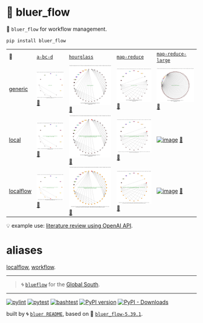 # 📜 bluer_flow

📜 `bluer_flow` for workflow management.

```bash
pip install bluer_flow
```

|   |   |   |   |   |
| --- | --- | --- | --- | --- |
| 📜 | [`a-bc-d`](./patterns/a-bc-d.dot) | [`hourglass`](./patterns/hourglass.dot) | [`map-reduce`](./patterns/map-reduce.dot) | [`map-reduce-large`](./patterns/map-reduce-large.dot) |
| [generic](./runners/generic.py) | [![image](https://github.com/kamangir/assets/blob/main/bluer_flow-generic-a-bc-d/workflow.gif?raw=true&random=kif9mtt3xw6o5afv)](https://github.com/kamangir/assets/blob/main/bluer_flow-generic-a-bc-d/workflow.gif?raw=true&random=kif9mtt3xw6o5afv) [🔗](https://github.com/kamangir/assets/blob/main/bluer_flow-generic-a-bc-d/workflow.gif?raw=true&random=kif9mtt3xw6o5afv) | [![image](https://github.com/kamangir/assets/blob/main/bluer_flow-generic-hourglass/workflow.gif?raw=true&random=d852hfrhlt795u6t)](https://github.com/kamangir/assets/blob/main/bluer_flow-generic-hourglass/workflow.gif?raw=true&random=d852hfrhlt795u6t) [🔗](https://github.com/kamangir/assets/blob/main/bluer_flow-generic-hourglass/workflow.gif?raw=true&random=d852hfrhlt795u6t) | [![image](https://github.com/kamangir/assets/blob/main/bluer_flow-generic-map-reduce/workflow.gif?raw=true&random=b5uq7tn5870d9fta)](https://github.com/kamangir/assets/blob/main/bluer_flow-generic-map-reduce/workflow.gif?raw=true&random=b5uq7tn5870d9fta) [🔗](https://github.com/kamangir/assets/blob/main/bluer_flow-generic-map-reduce/workflow.gif?raw=true&random=b5uq7tn5870d9fta) | [![image](https://github.com/kamangir/assets/blob/main/bluer_flow-generic-map-reduce-large/workflow.gif?raw=true&random=9oq99hsfcstfbr3q)](https://github.com/kamangir/assets/blob/main/bluer_flow-generic-map-reduce-large/workflow.gif?raw=true&random=9oq99hsfcstfbr3q) [🔗](https://github.com/kamangir/assets/blob/main/bluer_flow-generic-map-reduce-large/workflow.gif?raw=true&random=9oq99hsfcstfbr3q) |
| [local](./runners/local.py) | [![image](https://github.com/kamangir/assets/blob/main/bluer_flow-local-a-bc-d/workflow.gif?raw=true&random=w7arvbzu1suyxmj2)](https://github.com/kamangir/assets/blob/main/bluer_flow-local-a-bc-d/workflow.gif?raw=true&random=w7arvbzu1suyxmj2) [🔗](https://github.com/kamangir/assets/blob/main/bluer_flow-local-a-bc-d/workflow.gif?raw=true&random=w7arvbzu1suyxmj2) | [![image](https://github.com/kamangir/assets/blob/main/bluer_flow-local-hourglass/workflow.gif?raw=true&random=qeg0t83hznd6rc1v)](https://github.com/kamangir/assets/blob/main/bluer_flow-local-hourglass/workflow.gif?raw=true&random=qeg0t83hznd6rc1v) [🔗](https://github.com/kamangir/assets/blob/main/bluer_flow-local-hourglass/workflow.gif?raw=true&random=qeg0t83hznd6rc1v) | [![image](https://github.com/kamangir/assets/blob/main/bluer_flow-local-map-reduce/workflow.gif?raw=true&random=6e71t5jlglytrv53)](https://github.com/kamangir/assets/blob/main/bluer_flow-local-map-reduce/workflow.gif?raw=true&random=6e71t5jlglytrv53) [🔗](https://github.com/kamangir/assets/blob/main/bluer_flow-local-map-reduce/workflow.gif?raw=true&random=6e71t5jlglytrv53) | [![image](https://github.com/kamangir/assets/blob/main/bluer_flow-local-map-reduce-large/workflow.gif?raw=true&random=zp4tzevmqdja4v1f)](https://github.com/kamangir/assets/blob/main/bluer_flow-local-map-reduce-large/workflow.gif?raw=true&random=zp4tzevmqdja4v1f) [🔗](https://github.com/kamangir/assets/blob/main/bluer_flow-local-map-reduce-large/workflow.gif?raw=true&random=zp4tzevmqdja4v1f) |
| [localflow](./runners/localflow.py) | [![image](https://github.com/kamangir/assets/blob/main/bluer_flow-localflow-a-bc-d/workflow.gif?raw=true&random=d19udlrjmmkeoacq)](https://github.com/kamangir/assets/blob/main/bluer_flow-localflow-a-bc-d/workflow.gif?raw=true&random=d19udlrjmmkeoacq) [🔗](https://github.com/kamangir/assets/blob/main/bluer_flow-localflow-a-bc-d/workflow.gif?raw=true&random=d19udlrjmmkeoacq) | [![image](https://github.com/kamangir/assets/blob/main/bluer_flow-localflow-hourglass/workflow.gif?raw=true&random=roei1erh582jr8xr)](https://github.com/kamangir/assets/blob/main/bluer_flow-localflow-hourglass/workflow.gif?raw=true&random=roei1erh582jr8xr) [🔗](https://github.com/kamangir/assets/blob/main/bluer_flow-localflow-hourglass/workflow.gif?raw=true&random=roei1erh582jr8xr) | [![image](https://github.com/kamangir/assets/blob/main/bluer_flow-localflow-map-reduce/workflow.gif?raw=true&random=caak0vjxiaqiepz1)](https://github.com/kamangir/assets/blob/main/bluer_flow-localflow-map-reduce/workflow.gif?raw=true&random=caak0vjxiaqiepz1) [🔗](https://github.com/kamangir/assets/blob/main/bluer_flow-localflow-map-reduce/workflow.gif?raw=true&random=caak0vjxiaqiepz1) | [![image](https://github.com/kamangir/assets/blob/main/bluer_flow-localflow-map-reduce-large/workflow.gif?raw=true&random=9bvs4xwaw4ipavnx)](https://github.com/kamangir/assets/blob/main/bluer_flow-localflow-map-reduce-large/workflow.gif?raw=true&random=9bvs4xwaw4ipavnx) [🔗](https://github.com/kamangir/assets/blob/main/bluer_flow-localflow-map-reduce-large/workflow.gif?raw=true&random=9bvs4xwaw4ipavnx) |

💡 example use: [literature review using OpenAI API](https://github.com/kamangir/openai-commands/tree/main/openai_commands/literature_review).

# aliases

[localflow](./bluer_flow/docs/aliases/localflow.md), 
[workflow](./bluer_flow/docs/aliases/workflow.md).


---

> 🌀 [`blueflow`](https://github.com/kamangir/notebooks-and-scripts) for the [Global South](https://github.com/kamangir/bluer-south).

---


[![pylint](https://github.com/kamangir/bluer-flow/actions/workflows/pylint.yml/badge.svg)](https://github.com/kamangir/bluer-flow/actions/workflows/pylint.yml) [![pytest](https://github.com/kamangir/bluer-flow/actions/workflows/pytest.yml/badge.svg)](https://github.com/kamangir/bluer-flow/actions/workflows/pytest.yml) [![bashtest](https://github.com/kamangir/bluer-flow/actions/workflows/bashtest.yml/badge.svg)](https://github.com/kamangir/bluer-flow/actions/workflows/bashtest.yml) [![PyPI version](https://img.shields.io/pypi/v/bluer-flow.svg)](https://pypi.org/project/bluer-flow/) [![PyPI - Downloads](https://img.shields.io/pypi/dd/bluer-flow)](https://pypistats.org/packages/bluer-flow)

built by 🌀 [`bluer README`](https://github.com/kamangir/bluer-objects/tree/main/bluer_objects/README), based on 📜 [`bluer_flow-5.39.1`](https://github.com/kamangir/bluer-flow).

